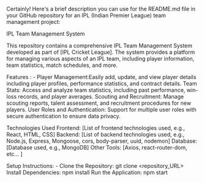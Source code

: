 Certainly! Here's a brief description you can use for the README.md file in your GitHub repository for an IPL (Indian Premier League) team management project:

IPL Team Management System

This repository contains a comprehensive IPL Team Management System developed as part of [IPL Cricket League].
The system provides a platform for managing various aspects of an IPL team, including player information, team statistics, match schedules, and more.


Features : - 
        Player Management:Easily add, update, and view player details including player profiles, performance statistics, and contract details.
        Team Stats: Access and analyze team statistics, including past performance, win-loss records, and player averages.
        Scouting and Recruitment: Manage scouting reports, talent assessment, and recruitment procedures for new players.
        User Roles and Authentication: Support for multiple user roles with secure authentication to ensure data privacy.

Technologies Used
        Frontend: [List of frontend technologies used, e.g., React, HTML, CSS]
        Backend: [List of backend technologies used, e.g., Node.js, Express, Mongoose, cors, body-parser, uuid, nodemon]
        Database: [Database used, e.g., MongoDB]
        Other Tools: [Axios, react-router-dom, etc... ]

Setup Instructions: - 
       Clone the Repository: git clone <repository_URL>
       Install Dependencies: npm install
       Run the Application: npm start 

